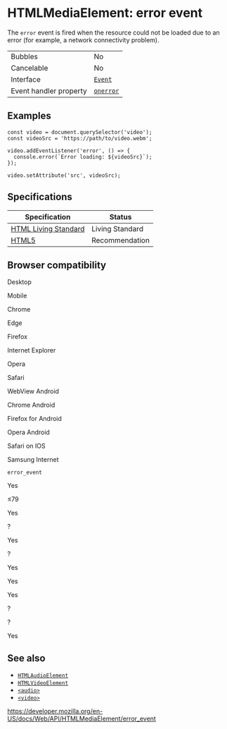 HTMLMediaElement: error event
=============================

The `error` event is fired when the resource could not be loaded due to an error (for example, a network connectivity problem).

<table><tbody><tr class="odd"><td>Bubbles</td><td>No</td></tr><tr class="even"><td>Cancelable</td><td>No</td></tr><tr class="odd"><td>Interface</td><td><a href="../event"><code>Event</code></a></td></tr><tr class="even"><td>Event handler property</td><td><a href="../globaleventhandlers/onerror"><code>onerror</code></a></td></tr></tbody></table>

Examples
--------

    const video = document.querySelector('video');
    const videoSrc = 'https://path/to/video.webm';

    video.addEventListener('error', () => {
      console.error(`Error loading: ${videoSrc}`);
    });

    video.setAttribute('src', videoSrc);

Specifications
--------------

<table><thead><tr class="header"><th>Specification</th><th>Status</th></tr></thead><tbody><tr class="odd"><td><a href="https://html.spec.whatwg.org/multipage/media.html#event-media-error">HTML Living Standard</a></td><td><span class="spec-living">Living Standard</span></td></tr><tr class="even"><td><a href="https://www.w3.org/TR/html52/embedded-content-0.html#event-media-error">HTML5</a></td><td><span class="spec-rec">Recommendation</span></td></tr></tbody></table>

Browser compatibility
---------------------

Desktop

Mobile

Chrome

Edge

Firefox

Internet Explorer

Opera

Safari

WebView Android

Chrome Android

Firefox for Android

Opera Android

Safari on IOS

Samsung Internet

`error_event`

Yes

≤79

Yes

?

Yes

?

Yes

Yes

Yes

?

?

Yes

See also
--------

-   [`HTMLAudioElement`](../htmlaudioelement)
-   [`HTMLVideoElement`](../htmlvideoelement)
-   [`<audio>`](https://developer.mozilla.org/en-US/docs/Web/HTML/Element/audio)
-   [`<video>`](https://developer.mozilla.org/en-US/docs/Web/HTML/Element/video)

<a href="https://developer.mozilla.org/en-US/docs/Web/API/HTMLMediaElement/error_event" class="_attribution-link">https://developer.mozilla.org/en-US/docs/Web/API/HTMLMediaElement/error_event</a>
